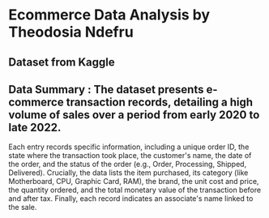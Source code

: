 # Ecommerce Data Analysis by Theodosia Ndefru 
## Dataset from Kaggle 
## Data Summary : The dataset presents e-commerce transaction records, detailing a high volume of sales over a period from early 2020 to late 2022. 
Each entry records specific information, including a unique order ID, the state where the transaction took place, the customer's name, the date of the order, and the status of the order (e.g., Order, Processing, Shipped, Delivered). Crucially, the data lists the item purchased, its category (like Motherboard, CPU, Graphic Card, RAM), the brand, the unit cost and price, the quantity ordered, and the total monetary value of the transaction before and after tax. Finally, each record indicates an associate's name linked to the sale.



